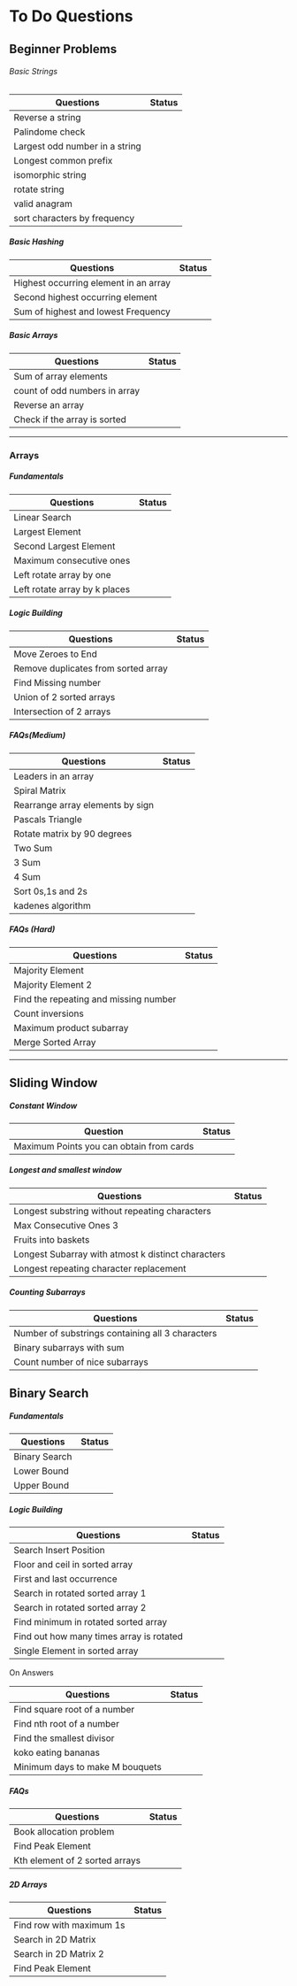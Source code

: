 # To Do Questions

## Beginner Problems

###### Basic Strings

| Questions                      | Status |
| ------------------------------ | ------ |
| Reverse a string               |        |
| Palindome check                |        |
| Largest odd number in a string |        |
| Longest common prefix          |        |
| isomorphic string              |        |
| rotate string                  |        |
| valid anagram                  |        |
| sort characters by frequency   |        |

##### Basic Hashing

| Questions                             | Status |
| ------------------------------------- | ------ |
| Highest occurring element in an array |        |
| Second highest occurring element      |        |
| Sum of highest and lowest Frequency   |        |

##### Basic Arrays

| Questions                     | Status |
| ----------------------------- | ------ |
| Sum of array elements         |        |
| count of odd numbers in array |        |
| Reverse an array              |        |
| Check if the array is sorted  |        |

------

### Arrays

##### Fundamentals

| Questions                     | Status |
| ----------------------------- | ------ |
| Linear Search                 |        |
| Largest Element               |        |
| Second Largest Element        |        |
| Maximum consecutive ones      |        |
| Left rotate array by one      |        |
| Left rotate array by k places |        |

##### Logic Building

| Questions                           | Status |
| ----------------------------------- | ------ |
| Move Zeroes to End                  |        |
| Remove duplicates from sorted array |        |
| Find Missing number                 |        |
| Union of 2 sorted arrays            |        |
| Intersection of 2 arrays            |        |

##### FAQs(Medium)

| Questions                        | Status |
| -------------------------------- | ------ |
| Leaders in an array              |        |
| Spiral Matrix                    |        |
| Rearrange array elements by sign |        |
| Pascals Triangle                 |        |
| Rotate matrix by 90 degrees      |        |
| Two Sum                          |        |
| 3 Sum                            |        |
| 4 Sum                            |        |
| Sort 0s,1s and 2s                |        |
| kadenes algorithm                |        |

##### FAQs (Hard)

| Questions                             | Status |
| ------------------------------------- | ------ |
| Majority Element                      |        |
| Majority Element 2                    |        |
| Find the repeating and missing number |        |
| Count inversions                      |        |
| Maximum product subarray              |        |
| Merge Sorted Array                    |        |

------

## Sliding Window

##### Constant Window

| Question                                 | Status |
| ---------------------------------------- | ------ |
| Maximum Points you can obtain from cards |        |

##### Longest and smallest window

| Questions                                          | Status |
| -------------------------------------------------- | ------ |
| Longest substring without repeating characters     |        |
| Max Consecutive Ones 3                             |        |
| Fruits into baskets                                |        |
| Longest Subarray with atmost k distinct characters |        |
| Longest repeating character replacement            |        |

##### Counting Subarrays

| Questions                                        | Status |
| ------------------------------------------------ | ------ |
| Number of substrings containing all 3 characters |        |
| Binary subarrays with sum                        |        |
| Count number of nice subarrays                   |        |

## Binary Search

##### Fundamentals

| Questions     | Status |
| ------------- | ------ |
| Binary Search |        |
| Lower Bound   |        |
| Upper Bound   |        |

##### Logic Building

| Questions                                | Status |
| ---------------------------------------- | ------ |
| Search Insert Position                   |        |
| Floor and ceil in sorted array           |        |
| First and last occurrence                |        |
| Search in rotated sorted array 1         |        |
| Search in rotated sorted array 2         |        |
| Find minimum in rotated sorted array     |        |
| Find out how many times array is rotated |        |
| Single Element in sorted array           |        |

On Answers

| Questions                       | Status |
| ------------------------------- | ------ |
| Find square root of a number    |        |
| Find nth root of a number       |        |
| Find the smallest divisor       |        |
| koko eating bananas             |        |
| Minimum days to make M bouquets |        |

##### FAQs

| Questions                      | Status |
| ------------------------------ | ------ |
| Book allocation problem        |        |
| Find Peak Element              |        |
| Kth element of 2 sorted arrays |        |

##### 2D Arrays

| Questions                | Status |
| ------------------------ | ------ |
| Find row with maximum 1s |        |
| Search in 2D Matrix      |        |
| Search in 2D Matrix 2    |        |
| Find Peak Element        |        |

